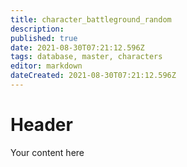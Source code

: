 ```yaml
---
title: character_battleground_random
description: 
published: true
date: 2021-08-30T07:21:12.596Z
tags: database, master, characters
editor: markdown
dateCreated: 2021-08-30T07:21:12.596Z
---
```


# Header
Your content here